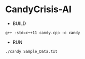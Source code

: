 # CandyCrisis-AI

* BUILD
```
g++ -std=c++11 candy.cpp -o candy
```
* RUN
```
./candy Sample_Data.txt
```
